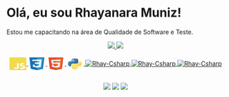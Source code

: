 # Olá, eu sou Rhayanara Muniz!

Estou me capacitando na área de Qualidade de Software e Teste.

<div align="center">
  <a href="https://github.com/rhayanara">
  <img height="180em" src="https://github-readme-stats.vercel.app/api?username=rhayanara&show_icons=true&theme=dracula&include_all_commits=true&count_private=true"/>
  <img height="180em" src="https://github-readme-stats.vercel.app/api/top-langs/?username=rhayanara&layout=compact&langs_count=7&theme=dracula"/>


  <div style="display: inline_block"><br>
  <img align="center" alt="Rhay-Js" height="30" width="40" src="https://raw.githubusercontent.com/devicons/devicon/master/icons/javascript/javascript-plain.svg">
  <img align="center" alt="Rhay-CSS" height="30" width="40" src="https://raw.githubusercontent.com/devicons/devicon/master/icons/css3/css3-original.svg">
  <img align="center" alt="Rhay-HTML" height="30" width="40" src="https://raw.githubusercontent.com/devicons/devicon/master/icons/html5/html5-original.svg">
  <img align="center" alt="Rhay-Python" height="30" width="40" src="https://raw.githubusercontent.com/devicons/devicon/master/icons/python/python-original.svg">
  <img align="center" alt="Rhay-Csharp" height="30" width="40" src="https://cdn.jsdelivr.net/gh/devicons/devicon/icons/azure/azure-original.svg" />
  <img align="center" alt="Rhay-Csharp" height="30" width="40" src="https://cdn.jsdelivr.net/gh/devicons/devicon/icons/selenium/selenium-original.svg" />
  <img align="center" alt="Rhay-Csharp" height="30" width="40" src="https://cdn.jsdelivr.net/gh/devicons/devicon/icons/vscode/vscode-original.svg" />


</div>
  
  ##
 
<div> 
   
  <a href = "mailto:rhayanara.everton@hotmail.com"><img src="https://img.shields.io/badge/-Hotmail-%23333?style=for-the-badge&logo=gmail&logoColor=white" target="_blank"></a>
  <a href="https://www.linkedin.com/in/rhayanaramuniz/" target="_blank"><img src="https://img.shields.io/badge/-LinkedIn-%230077B5?style=for-the-badge&logo=linkedin&logoColor=white" target="_blank"></a>
  <a href="https://instagram.com/van.everton?igshid=YmMyMTA2M2Y=" target="_blank"><img src="https://img.shields.io/badge/-Instagram-%23E4405F?style=for-the-badge&logo=instagram&logoColor=white" target="_blank"></a>
  

</div>
  
  
